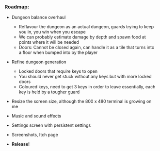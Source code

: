 ### **Roadmap:**
 * Dungeon balance overhaul
    * Reflavour the dungeon as an actual dungeon, guards trying to keep you in, you win when you escape
    * We can probably estimate damage by depth and spawn food at points where it will be needed
    * Doors: Cannot be closed again, can handle it as a tile that turns into a floor when bumped into by the player

 * Refine dungeon generation
    * Locked doors that require keys to open
    * You should never get stuck without any keys but with more locked doors
    * Coloured keys, need to get 3 keys in order to leave essentially, each key is held by a tougher guard

 * Resize the screen size, although the 800 x 480 terminal is growing on me

 * Music and sound effects

 * Settings screen with persistent settings

 * Screenshots, Itch page

 * **Release!**
